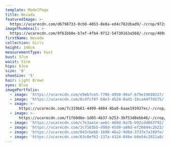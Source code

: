 ```yaml
---
template: ModelPage
title: Nevada
featuredImage: >-
  https://ucarecdn.com/d6798733-0cb0-4053-8e8a-ed4c782dbad9/-/crop/972x550/0,36/-/preview/
imageThumbnail: >-
  https://ucarecdn.com/9f61bb0e-b7ef-4fb4-9712-54730163a568/-/crop/409x580/296,34/-/preview/
firstName: Nevada
collection: Girls
height: 146cm
measurementType: bust
bust: 57cm
waist: 51cm
hips: 63cm
size: '8'
shoeSize: '5'
hair: Light Brown
eyes: Blue
imagePortfolio:
  - image: 'https://ucarecdn.com/e9eb7ce5-7706-4950-98af-679e19680227/'
  - image: 'https://ucarecdn.com/6c4fcf8f-b8e3-4524-8ad1-1bca44f7d175/'
  - image: >-
      https://ucarecdn.com/7c319b61-4499-4804-8ba0-6aae193937ec/-/crop/620x814/0,116/-/preview/
  - image: >-
      https://ucarecdn.com/f1f60d6e-1d05-4b37-b253-3bf53d8ebb46/-/crop/972x596/0,52/-/preview/
  - image: 'https://ucarecdn.com/c7e3aa1e-ae6c-469d-8a7b-b92cdd063f92/'
  - image: 'https://ucarecdn.com/3c7163b5-d99d-45d9-a86d-ef26044c2b23/'
  - image: 'https://ucarecdn.com/043cbe66-1b98-46a2-9d6d-3737e7a189fe/'
  - image: 'https://ucarecdn.com/63c0ef62-137a-4324-846e-b0e54c2821a8/'
---
```



